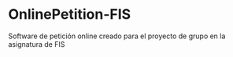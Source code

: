 # OnlinePetition-FIS
Software de petición online creado para el proyecto de grupo en la asignatura de FIS 
